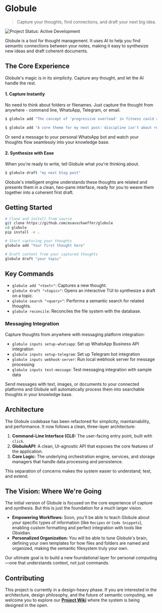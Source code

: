 # Globule

> Capture your thoughts, find connections, and draft your next big idea.

![Project Status: Active Development](https://img.shields.io/badge/status-active_development-green)

Globule is a tool for thought management. It uses AI to help you find semantic connections between your notes, making it easy to synthesize new ideas and draft coherent documents.

## The Core Experience

Globule's magic is in its simplicity. Capture any thought, and let the AI handle the rest.

#### 1. Capture Instantly

No need to think about folders or filenames. Just capture the thought from anywhere - command line, WhatsApp, Telegram, or email.

```bash
$ globule add "The concept of 'progressive overload' in fitness could apply to creative stamina."

$ globule add "A core theme for my next post: discipline isn't about restriction, it's about freedom."
```

Or send a message to your personal WhatsApp bot and watch your thoughts flow seamlessly into your knowledge base.

#### 2. Synthesize with Ease

When you're ready to write, tell Globule what you're thinking about.

```bash
$ globule draft "my next blog post"
```

Globule's intelligent engine understands these thoughts are related and presents them in a clean, two-pane interface, ready for you to weave them together into a coherent first draft.

## Getting Started

```bash
# Clone and install from source
git clone https://github.com/asavschaeffer/globule
cd globule
pip install -e .

# Start capturing your thoughts
globule add "Your first thought here"

# Draft content from your captured thoughts
globule draft "your topic"
```

## Key Commands

- `globule add "<text>"`: Captures a new thought.
- `globule draft "<topic>"`: Opens an interactive TUI to synthesize a draft on a topic.
- `globule search "<query>"`: Performs a semantic search for related thoughts.
- `globule reconcile`: Reconciles the file system with the database.

### Messaging Integration

Capture thoughts from anywhere with messaging platform integration:

- `globule inputs setup-whatsapp`: Set up WhatsApp Business API integration
- `globule inputs setup-telegram`: Set up Telegram bot integration  
- `globule inputs webhook-server`: Run local webhook server for message processing
- `globule inputs test-message`: Test messaging integration with sample data

Send messages with text, images, or documents to your connected platforms and Globule will automatically process them into searchable thoughts in your knowledge base.

## Architecture

The Globule codebase has been refactored for simplicity, maintainability, and performance. It now follows a clean, three-layer architecture:

1.  **Command-Line Interface (CLI):** The user-facing entry point, built with `click`.
2.  **GlobuleAPI:** A clean, UI-agnostic API that exposes the core features of the application.
3.  **Core Logic:** The underlying orchestration engine, services, and storage managers that handle data processing and persistence.

This separation of concerns makes the system easier to understand, test, and extend.

## The Vision: Where We're Going

The initial version of Globule is focused on the core experience of capture and synthesis. But this is just the foundation for a much larger vision.

-   **Empowering Workflows:** Soon, you'll be able to teach Globule about *your* specific types of information (like `Recipes` or `Code Snippets`), enabling custom formatting and perfect integration with tools like Obsidian.
-   **Personalized Organization:** You will be able to tune Globule's brain, defining your own templates for how files and folders are named and organized, making the semantic filesystem truly your own.

Our ultimate goal is to build a new foundational layer for personal computing—one that understands context, not just commands.

## Contributing

This project is currently in a design-heavy phase. If you are interested in the architecture, design philosophy, and the future of semantic computing, we welcome you to explore our **[Project Wiki](https://github.com/asavschaeffer/globule/wiki)** where the system is being designed in the open.
